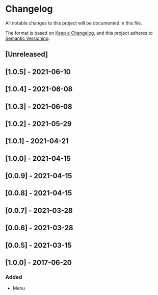 # Changelog
All notable changes to this project will be documented in this file.

The format is based on [Keep a Changelog](https://keepachangelog.com/en/1.0.0/),
and this project adheres to [Semantic Versioning](https://semver.org/spec/v2.0.0.html).

## [Unreleased]

## [1.0.5] - 2021-06-10

## [1.0.4] - 2021-06-08

## [1.0.3] - 2021-06-08

## [1.0.2] - 2021-05-29

## [1.0.1] - 2021-04-21

## [1.0.0] - 2021-04-15

## [0.0.9] - 2021-04-15

## [0.0.8] - 2021-04-15

## [0.0.7] - 2021-03-28

## [0.0.6] - 2021-03-28

## [0.0.5] - 2021-03-15

## [1.0.0] - 2017-06-20
### Added
- Menu